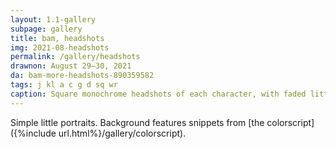 ```yaml
---
layout: 1.1-gallery
subpage: gallery
title: bam, headshots
img: 2021-08-headshots
permalink: /gallery/headshots
drawnon: August 29–30, 2021
da: bam-more-headshots-890359582
tags: j kl a c g d sq wr
caption: Square monochrome headshots of each character, with faded little scenes off to the side.
---
```

Simple little portraits. Background features snippets from [the colorscript]({%include url.html%}/gallery/colorscript).